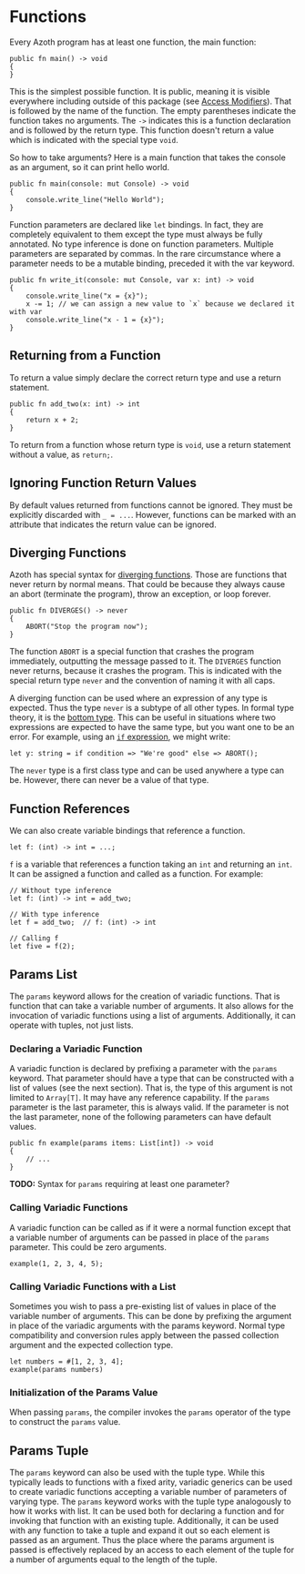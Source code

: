 # Functions

Every Azoth program has at least one function, the main function:

```azoth
public fn main() -> void
{
}
```

This is the simplest possible function. It is public, meaning it is visible everywhere including
outside of this package (see [Access Modifiers](access-modifiers.md)). That is followed by the name
of the function. The empty parentheses indicate the function takes no arguments. The `->` indicates
this is a function declaration and is followed by the return type. This function doesn't return a
value which is indicated with the special type `void`.

So how to take arguments? Here is a main function that takes the console as an argument, so it can
print hello world.

```azoth
public fn main(console: mut Console) -> void
{
    console.write_line("Hello World");
}
```

Function parameters are declared like `let` bindings. In fact, they are completely equivalent to
them except the type must always be fully annotated. No type inference is done on function
parameters. Multiple parameters are separated by commas. In the rare circumstance where a parameter
needs to be a mutable binding, preceded it with the var keyword.

```azoth
public fn write_it(console: mut Console, var x: int) -> void
{
    console.write_line("x = {x}");
    x -= 1; // we can assign a new value to `x` because we declared it with var
    console.write_line("x - 1 = {x}");
}
```

## Returning from a Function

To return a value simply declare the correct return type and use a return statement.

```azoth
public fn add_two(x: int) -> int
{
    return x + 2;
}
```

To return from a function whose return type is `void`, use a return statement without a value, as
`return;`.

## Ignoring Function Return Values

By default values returned from functions cannot be ignored. They must be explicitly discarded with
`_ = ...`. However, functions can be marked with an attribute that indicates the return value can be
ignored.

## Diverging Functions

Azoth has special syntax for [diverging
functions](https://en.wikipedia.org/wiki/Divergence_(computer_science)). Those are functions that
never return by normal means. That could be because they always cause an abort (terminate the
program), throw an exception, or loop forever.

```azoth
public fn DIVERGES() -> never
{
    ABORT("Stop the program now");
}
```

The function `ABORT` is a special function that crashes the program immediately, outputting the
message passed to it. The `DIVERGES` function never returns, because it crashes the program. This is
indicated with the special return type `never` and the convention of naming it with all caps.

A diverging function can be used where an expression of any type is expected. Thus the type `never`
is a subtype of all other types. In formal type theory, it is the [bottom
type](https://en.wikipedia.org/wiki/Bottom_type). This can be useful in situations where two
expressions are expected to have the same type, but you want one to be an error. For example, using
an [`if` expression](choice-expressions.md#if-expression), we might write:

```azoth
let y: string = if condition => "We're good" else => ABORT();
```

The `never` type is a first class type and can be used anywhere a type can be. However, there can
never be a value of that type.

## Function References

We can also create variable bindings that reference a function.

```azoth
let f: (int) -> int = ...;
```

`f` is a variable that references a function taking an `int` and returning an `int`. It can be
assigned a function and called as a function. For example:

```azoth
// Without type inference
let f: (int) -> int = add_two;

// With type inference
let f = add_two;  // f: (int) -> int

// Calling f
let five = f(2);
```

## Params List

The `params` keyword allows for the creation of variadic functions. That is function that can take a
variable number of arguments. It also allows for the invocation of variadic functions using a list
of arguments. Additionally, it can operate with tuples, not just lists.

### Declaring a Variadic Function

A variadic function is declared by prefixing a parameter with the `params` keyword. That parameter
should have a type that can be constructed with a list of values (see the next section). That is,
the type of this argument is not limited to `Array[T]`. It may have any reference capability. If the
`params` parameter is the last parameter, this is always valid. If the parameter is not the last
parameter, none of the following parameters can have default values.

```azoth
public fn example(params items: List[int]) -> void
{
    // ...
}
```

**TODO:** Syntax for `params` requiring at least one parameter?

### Calling Variadic Functions

A variadic function can be called as if it were a normal function except that a variable number of
arguments can be passed in place of the `params` parameter. This could be zero arguments.

```azoth
example(1, 2, 3, 4, 5);
```

### Calling Variadic Functions with a List

Sometimes you wish to pass a pre-existing list of values in place of the variable number of
arguments. This can be done by prefixing the argument in place of the variadic arguments with the
params keyword. Normal type compatibility and conversion rules apply between the passed collection
argument and the expected collection type.

```azoth
let numbers = #[1, 2, 3, 4];
example(params numbers)
```

### Initialization of the Params Value

When passing `params`, the compiler invokes the `params` operator of the type to construct the
`params` value.

## Params Tuple

The `params` keyword can also be used with the tuple type. While this typically leads to functions
with a fixed arity, variadic generics can be used to create variadic functions accepting a variable
number of parameters of varying type. The `params` keyword works with the tuple type analogously to
how it works with list. It can be used both for declaring a function and for invoking that function
with an existing tuple. Additionally, it can be used with any function to take a tuple and expand it
out so each element is passed as an argument. Thus the place where the params argument is passed is
effectively replaced by an access to each element of the tuple for a number of arguments equal to
the length of the tuple.
